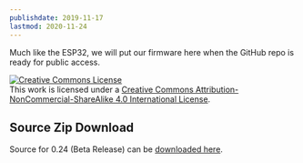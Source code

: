 ```yaml
---
publishdate: 2019-11-17
lastmod: 2020-11-24
---
```


Much like the ESP32, we will put our firmware here when the GitHub repo is ready for public access.

<a rel="license" href="http://creativecommons.org/licenses/by-nc-sa/4.0/"><img alt="Creative Commons License" style="border-width:0" src="https://i.creativecommons.org/l/by-nc-sa/4.0/80x15.png" /></a><br />This work is licensed under a <a rel="license" href="http://creativecommons.org/licenses/by-nc-sa/4.0/">Creative Commons Attribution-NonCommercial-ShareAlike 4.0 International License</a>.

## Source Zip Download

Source for 0.24 (Beta Release) can be [downloaded here](../nano_one_serial_port.7z).
